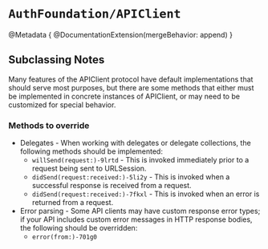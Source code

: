 # ``AuthFoundation/APIClient``

@Metadata {
    @DocumentationExtension(mergeBehavior: append)
}

## Subclassing Notes

Many features of the APIClient protocol have default implementations that should serve most purposes, but there are some methods that either must be implemented in concrete instances of APIClient, or may need to be customized for special behavior.

### Methods to override

* Delegates - When working with delegates or delegate collections, the following methods should be implemented:
  * ``willSend(request:)-9lrtd`` - This is invoked immediately prior to a request being sent to URLSession.
  * ``didSend(request:received:)-5li2y`` - This is invoked when a successful response is received from a request.
  * ``didSend(request:received:)-7fkxl`` - This is invoked when an error is returned from a request. 
* Error parsing - Some API clients may have custom response error types; if your API includes custom error messages in HTTP response bodies, the following should be overridden:
  * ``error(from:)-701g0``
